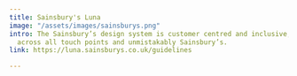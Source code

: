 ```yaml
---
title: Sainsbury's Luna
image: "/assets/images/sainsburys.png"
intro: The Sainsbury’s design system is customer centred and inclusive, consistent
  across all touch points and unmistakably Sainsbury’s.
link: https://luna.sainsburys.co.uk/guidelines

---
```

